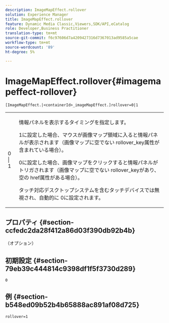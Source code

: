 ```yaml
---
description: ImageMapEffect.rollover
solution: Experience Manager
title: ImageMapEffect.rollover
feature: Dynamic Media Classic,Viewers,SDK/API,eCatalog
role: Developer,Business Practitioner
translation-type: tm+mt
source-git-commit: f6c97606d7a4209427316d7367013ad9585a5cae
workflow-type: tm+mt
source-wordcount: '89'
ht-degree: 5%

---
```



# ImageMapEffect.rollover{#imagemapeffect-rollover}

`[ImageMapEffect.|<containerId>_imageMapEffect.]rollover=0|1`

<table id="table_2671D63442B54F659C32C4A3CC61DD7C"> 
 <tbody> 
  <tr> 
   <td colname="col1"> <p><span class="codeph"> 0 | 1</span> </p> </td> 
   <td colname="col2"> <p>情報パネルを表示するタイミングを指定します。 </p> <p><span class="codeph"> 1</span>に設定した場合、マウスが画像マップ領域に入ると情報パネルが表示されます（画像マップに空でない<span class="codeph"> rollover_key</span>属性が含まれている場合）。 </p> <p><span class="codeph"> 0</span>に設定した場合、画像マップをクリックすると情報パネルがトリガされます（画像マップに空でない<span class="codeph"> rollover_key</span>があり、空の<span class="codeph"> href</span>属性がある場合）。 </p> <p> タッチ対応デスクトップシステムを含むタッチデバイスでは無視され、自動的に<span class="codeph"> 0</span>に設定されます。 </p> </td> 
  </tr> 
 </tbody> 
</table>

## プロパティ {#section-ccfedc2da28f412a86d03f390db92b4b}

（オプション）

## 初期設定 {#section-79eb39c444814c9398df1f5f3730d289}

`0`

## 例 {#section-b548ed09b52b4b65888ac891af08d725}

`rollover=1`
